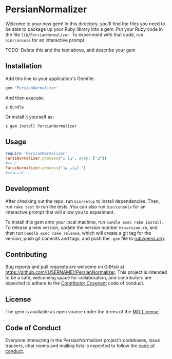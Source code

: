 # PersianNormalizer

Welcome to your new gem! In this directory, you'll find the files you need to be able to package up your Ruby library into a gem. Put your Ruby code in the file `lib/PersianNormalizer`. To experiment with that code, run `bin/console` for an interactive prompt.

TODO: Delete this and the text above, and describe your gem

## Installation

Add this line to your application's Gemfile:

```ruby
gem 'PersianNormalizer'
```

And then execute:

    $ bundle

Or install it yourself as:

    $ gem install PersianNormalizer

## Usage
```ruby
require 'PersianNormalizer'
FarsiNormalizer.process("ك Tي", only: ["ك"])
#=>ک
FarsiNormalizer.process("کتاب ها ")
#=>کتاب‌ها
```
## Development

After checking out the repo, run `bin/setup` to install dependencies. Then, run `rake test` to run the tests. You can also run `bin/console` for an interactive prompt that will allow you to experiment.

To install this gem onto your local machine, run `bundle exec rake install`. To release a new version, update the version number in `version.rb`, and then run `bundle exec rake release`, which will create a git tag for the version, push git commits and tags, and push the `.gem` file to [rubygems.org](https://rubygems.org).

## Contributing

Bug reports and pull requests are welcome on GitHub at https://github.com/[USERNAME]/PersianNormalizer. This project is intended to be a safe, welcoming space for collaboration, and contributors are expected to adhere to the [Contributor Covenant](http://contributor-covenant.org) code of conduct.

## License

The gem is available as open source under the terms of the [MIT License](https://opensource.org/licenses/MIT).

## Code of Conduct

Everyone interacting in the PersianNormalizer project’s codebases, issue trackers, chat rooms and mailing lists is expected to follow the [code of conduct](https://github.com/[USERNAME]/PersianNormalizer/blob/master/CODE_OF_CONDUCT.md).
